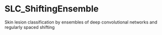 # SLC_ShiftingEnsemble
Skin lesion classification by ensembles of deep convolutional networks and regularly spaced shifting